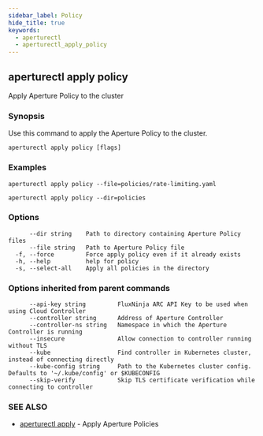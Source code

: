 ```yaml
---
sidebar_label: Policy
hide_title: true
keywords:
  - aperturectl
  - aperturectl_apply_policy
---
```


<!-- markdownlint-disable -->

## aperturectl apply policy

Apply Aperture Policy to the cluster

### Synopsis

Use this command to apply the Aperture Policy to the cluster.

```
aperturectl apply policy [flags]
```

### Examples

```
aperturectl apply policy --file=policies/rate-limiting.yaml

aperturectl apply policy --dir=policies
```

### Options

```
      --dir string    Path to directory containing Aperture Policy files
      --file string   Path to Aperture Policy file
  -f, --force         Force apply policy even if it already exists
  -h, --help          help for policy
  -s, --select-all    Apply all policies in the directory
```

### Options inherited from parent commands

```
      --api-key string         FluxNinja ARC API Key to be used when using Cloud Controller
      --controller string      Address of Aperture Controller
      --controller-ns string   Namespace in which the Aperture Controller is running
      --insecure               Allow connection to controller running without TLS
      --kube                   Find controller in Kubernetes cluster, instead of connecting directly
      --kube-config string     Path to the Kubernetes cluster config. Defaults to '~/.kube/config' or $KUBECONFIG
      --skip-verify            Skip TLS certificate verification while connecting to controller
```

### SEE ALSO

- [aperturectl apply](/reference/aperturectl/apply/apply.md) - Apply Aperture Policies
